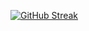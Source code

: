 [![GitHub Streak](https://streak-stats.demolab.com?user=bouhadi-m3d&theme=radical&border_radius=4.1)](https://git.io/streak-stats)

